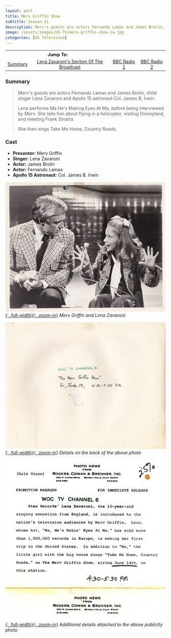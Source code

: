 ```yaml
---
layout: post
title: Merv Griffin Show
subtitle: Season 11
description: Merv's guests are actors Fernando Lamas and James Brolin, child singer Lena Zavaroni and Apollo 15 astronaut Col. James B. Irwin.
image: /assets/images/US-TV/merv-griffin-show-1a.jpg
categories: [US Television]
---
```


<table>
<tr align="center">
<th colspan="2">Jump To:</th>
</tr>

<tr align="center">
<td><a href="#summary">Summary</a></td>
<td><a href="#lena-zavaronis-section-of-the-broadcast">Lena Zavaroni's Section Of The Broadcast</a></td>
<td><a href="https://genome.ch.bbc.co.uk/schedules/radio1/england/1975-06-14#at-8.06">BBC Radio 1</a></td>
<td><a href="https://genome.ch.bbc.co.uk/schedules/radio2/england/1975-06-14#at-8.06">BBC Radio 2</a></td>
</tr>
</table>

### Summary
> Merv's guests are actors Fernando Lamas and James Brolin, child singer Lena Zavaroni and Apollo 15 astronaut Col. James B. Irwin.
>
> Lena performs Ma He's Making Eyes At Me, before being interviewed by Merv. She tells him about flying in a helicopter, visiting Disneyland, and meeting Frank Sinatra.
>
> She then sings Take Me Home, Country Roads.

### Cast
* **Presenter:** Merv Griffin
* **Singer:** Lena Zavaroni
* **Actor:** James Brolin
* **Actor:** Fernando Lamas
* **Apollo 15 Astronaut:** Col. James B. Irwin

[![](/assets/images/US-TV/merv-griffin-show-1a.jpg){: .full-width}{: .zoom-in}](/assets/images/US-TV/merv-griffin-show-1a.jpg)
<cite>Merv Griffin and Lena Zavaroni</cite>

[![](/assets/images/US-TV/merv-griffin-show-1b.jpg){: .full-width}{: .zoom-in}](/assets/images/US-TV/merv-griffin-show-1b.jpg)
<cite>Details on the back of the above photo</cite>

[![](/assets/images/US-TV/merv-griffin-show-1c.jpg){: .full-width}{: .zoom-in}](/assets/images/US-TV/merv-griffin-show-1c.jpg)
<cite>Additional details attached to the above publicity photo</cite>
